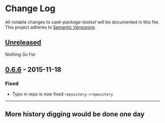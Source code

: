 Change Log
==========

All notable changes to *cask-package-toolset* will be documented in this file.
This project adheres to [Semantic Versioning](http://semver.org/).

## [Unreleased][unreleased]
*Nothing So Far*

## [0.6.6] - 2015-11-18
### Fixed
- Typo in repo is now fixed `repositery->repository`

--------------------------------------------------------------------------------

## More history digging would be done one day

[unreleased]: https://github.com/AdrieanKhisbe/cask-package-toolset.el/compare/v0.6.6...HEAD
[0.6.6]: https://github.com/AdrieanKhisbe/cas-package-toolset.el/compare/v0.6.5...v0.6.6
